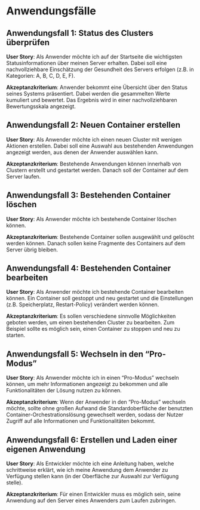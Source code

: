 # Anwendungsfälle
## Anwendungsfall 1: Status des Clusters überprüfen
**User Story**: Als Anwender möchte ich auf der Startseite die wichtigsten Statusinformationen über meinen Server erhalten. Dabei soll eine nachvollziehbare Einschätzung der Gesundheit des Servers erfolgen (z.B. in Kategorien: A, B, C, D, E, F). 


**Akzeptanzkriterium**: Anwender bekommt eine Übersicht über den Status seines Systems präsentiert. Dabei werden die gesammelten Werte kumuliert und bewertet. Das Ergebnis wird in einer nachvollziehbaren Bewertungsskala angezeigt.

## Anwendungsfall 2: Neuen Container erstellen
**User Story**: Als Anwender möchte ich einen neuen Cluster mit wenigen Aktionen erstellen. Dabei soll eine Auswahl aus bestehenden Anwendungen angezeigt werden, aus denen der Anwender auswählen kann.


**Akzeptanzkriterium**: Bestehende Anwendungen können innerhalb von Clustern erstellt und gestartet werden. Danach soll der Container auf dem Server laufen.

## Anwendungsfall 3: Bestehenden Container löschen
**User Story**: Als Anwender möchte ich bestehende Container löschen können.


**Akzeptanzkriterium**: Bestehende Container sollen ausgewählt und gelöscht werden können. Danach sollen keine Fragmente des Containers auf dem Server übrig bleiben.

## Anwendungsfall 4: Bestehenden Container bearbeiten
**User Story**: Als Anwender möchte ich bestehende Container bearbeiten können. Ein Container soll gestoppt und neu gestartet und die Einstellungen (z.B. Speicherplatz, Restart-Policy) verändert werden können.


**Akzeptanzkriterium**: Es sollen verschiedene sinnvolle Möglichkeiten geboten werden, um einen bestehenden Cluster zu bearbeiten. Zum Beispiel sollte es möglich sein, einen Container zu stoppen und neu zu starten.

## Anwendungsfall 5: Wechseln in den “Pro-Modus”
**User Story**: Als Anwender möchte ich in einen “Pro-Modus” wechseln können, um mehr Informationen angezeigt zu bekommen und alle Funktionalitäten der Lösung nutzen zu können.


**Akzeptanzkriterium**: Wenn der Anwender in den “Pro-Modus” wechseln möchte, sollte ohne großen Aufwand die Standardoberfläche der benutzten Container-Orchestrationslösung gewechselt werden, sodass der Nutzer Zugriff auf alle Informationen und Funktionalitäten bekommt.

## Anwendungsfall 6: Erstellen und Laden einer eigenen Anwendung
**User Story**: Als Entwickler möchte ich eine Anleitung haben, welche schrittweise erklärt, wie ich meine Anwendung dem Anwender zu Verfügung stellen kann (in der Oberfläche zur Auswahl zur Verfügung stelle).


**Akzeptanzkriterium**: Für einen Entwickler muss es möglich sein, seine Anwendung auf den Server eines Anwenders zum Laufen zubringen.

